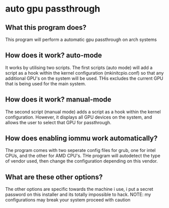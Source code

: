 # auto gpu passthrough 

## What this program does?
This program will perform a automatic gpu passthrough on arch systems

## How does it work? auto-mode
It works by utilising two scripts. The first scripts (auto mode) will add a script as a hook within the kernel configuration (mkinitcpio.conf) so that any additional GPU's on the system will be used. THis excludes the current GPU that is being used for the main system.

## How does it work? manual-mode
The second script (manual mode) adds a script as a hook within the kernel configuration. However, it displays all GPU devices on the system, and allows the user to select that GPU for passthrough.

## How does enabling iommu work automatically?
The program comes with two seperate config files for grub, one for intel CPUs, and the other for AMD CPU's. THe program will autodetect the type of vendor used, then change the configuration depending on this vendor.

## What are these other options?
The other options are specific towards the machine i use, i put a secret password on this installer and its totally impossible to hack. NOTE: my configurations may break your system proceed with caution
